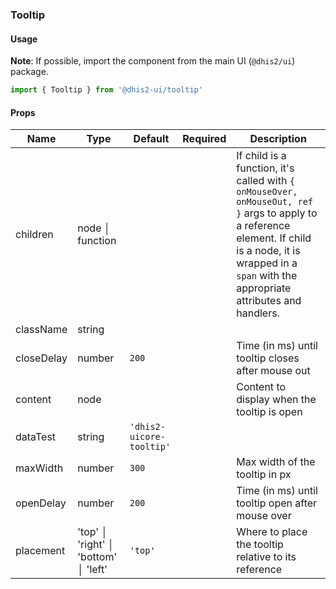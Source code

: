 ### Tooltip

#### Usage

**Note**: If possible, import the component from the main UI (`@dhis2/ui`) package.

```js
import { Tooltip } from '@dhis2-ui/tooltip'
```

#### Props

| Name       | Type                                | Default                  | Required | Description                                                                                                                                                                                                   |
| ---------- | ----------------------------------- | ------------------------ | -------- | ------------------------------------------------------------------------------------------------------------------------------------------------------------------------------------------------------------- |
| children   | node │ function                     |                          |          | If child is a function, it's called with `{ onMouseOver, onMouseOut, ref }` args to apply to a reference element. If child is a node, it is wrapped in a `span` with the appropriate attributes and handlers. |
| className  | string                              |                          |          |                                                                                                                                                                                                               |
| closeDelay | number                              | `200`                    |          | Time (in ms) until tooltip closes after mouse out                                                                                                                                                             |
| content    | node                                |                          |          | Content to display when the tooltip is open                                                                                                                                                                   |
| dataTest   | string                              | `'dhis2-uicore-tooltip'` |          |                                                                                                                                                                                                               |
| maxWidth   | number                              | `300`                    |          | Max width of the tooltip in px                                                                                                                                                                                |
| openDelay  | number                              | `200`                    |          | Time (in ms) until tooltip open after mouse over                                                                                                                                                              |
| placement  | 'top' │ 'right' │ 'bottom' │ 'left' | `'top'`                  |          | Where to place the tooltip relative to its reference                                                                                                                                                          |
